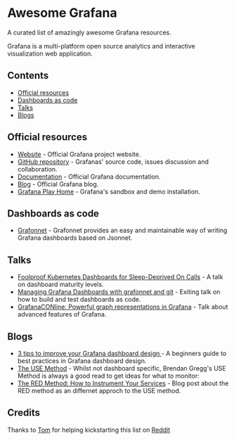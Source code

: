 # Awesome Grafana

A curated list of amazingly awesome Grafana resources.

Grafana is a multi-platform open source analytics and interactive visualization web application.

## Contents

- [Official resources](#official-resources)
- [Dashboards as code](#dashboards-as-code)
- [Talks](#talks)
- [Blogs](#blogs)

## Official resources

- [Website](https://grafana.com/) - Official Grafana project website.
- [GitHub repository](https://github.com/grafana/grafana) - Grafanas' source code, issues discussion and collaboration.
- [Documentation](https://grafana.com/docs/grafana/latest/) - Official Grafana documentation.
- [Blog](https://grafana.com/blog/) - Official Grafana blog.
- [Grafana Play Home](https://play.grafana.org) - Grafana's sandbox and demo installation.

## Dashboards as code

- [Grafonnet](https://grafana.github.io/grafonnet-lib/) - Grafonnet provides an easy and maintainable way of writing Grafana dashboards based on Jsonnet.

## Talks

- [Foolproof Kubernetes Dashboards for Sleep-Deprived On Calls](https://grafana.com/blog/2019/05/29/grafana-labs-at-kubecon-foolproof-kubernetes-dashboards-for-sleep-deprived-on-calls/) - A talk on dashboard maturity levels.
- [Managing Grafana Dashboards with grafonnet and git](https://promcon.io/2019-munich/talks/managing-grafana-dashboards-with-grafonnet-and-git/) - Exiting talk on how to build and test dashboards as code.
- [GrafanaCONline: Powerful graph representations in Grafana](https://www.youtube.com/watch?v=1qRk13j89Fo) - Talk about advanced features of Grafana.

## Blogs

- [3 tips to improve your Grafana dashboard design ](https://grafana.com/blog/2020/08/25/3-tips-to-improve-your-grafana-dashboard-design/) - A beginners guide to best practices in Grafana dashboard design.
- [The USE Method](http://www.brendangregg.com/usemethod.html) - Whilst not dashboard specific, Brendan Gregg's USE Method is always a good read to get ideas for what to monitor:
- [The RED Method: How to Instrument Your Services](https://grafana.com/blog/2018/08/02/the-red-method-how-to-instrument-your-services/) - Blog post about the RED method as an differnet approch to the USE method.

## Credits

Thanks to [Tom](https://www.reddit.com/user/netingle/) for helping kickstarting this list on [Reddit](https://www.reddit.com/r/grafana/comments/jpnbhb/grafana_best_practices_and_advanced_techniques/)
